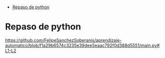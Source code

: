 <!-- vim-markdown-toc Marked -->

* [Repaso de python](#repaso-de-python)

<!-- vim-markdown-toc -->

# Repaso de python

https://github.com/FelipeSanchezSoberanis/aprendizaje-automatico/blob/f1a29b6574c3235e39dee5eaac792f0d388d5551/main.py#L1-L2

